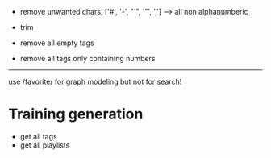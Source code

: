 
- remove unwanted chars: ['#', '-', "'", '"', ',']  --> all non alphanumberic
- trim

- remove all empty tags
- remove all tags only containing numbers



--------

use /favorite/ for graph modeling but not for search!




Training generation
====

- get all tags
- get all playlists
